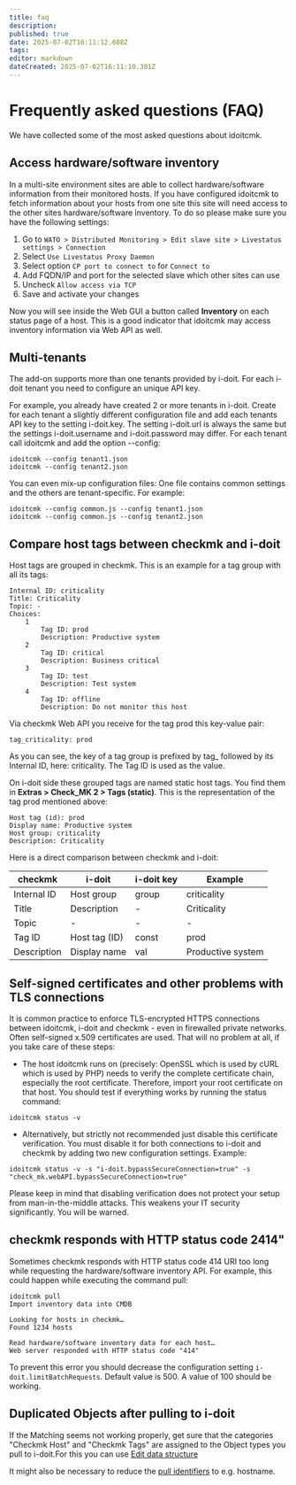 ```yaml
---
title: faq
description: 
published: true
date: 2025-07-02T16:11:12.608Z
tags: 
editor: markdown
dateCreated: 2025-07-02T16:11:10.301Z
---
```


# Frequently asked questions (FAQ)

We have collected some of the most asked questions about idoitcmk.

## Access hardware/software inventory

In a multi-site environment sites are able to collect hardware/software information from their monitored hosts. If you have configured idoitcmk to fetch information about your hosts from one site this site will need access to the other sites hardware/software inventory. To do so please make sure you have the following settings:

1. Go to `WATO > Distributed Monitoring > Edit slave site > Livestatus settings > Connection`
2. Select `Use Livestatus Proxy Daemon`
3. Select option `CP port to connect to` for `Connect to`
4. Add FQDN/IP and port for the selected slave which other sites can use
5. Uncheck `Allow access via TCP`
6. Save and activate your changes

Now you will see inside the Web GUI a button called **Inventory** on each status page of a host. This is a good indicator that idoitcmk may access inventory information via Web API as well.

## Multi-tenants

The add-on supports more than one tenants provided by i-doit. For each i-doit tenant you need to configure an unique API key.

For example, you already have created 2 or more tenants in i-doit. Create for each tenant a slightly different configuration file and add each tenants API key to the setting i-doit.key. The setting i-doit.url is always the same but the settings i-doit.username and i-doit.password may differ. For each tenant call idoitcmk and add the option --config:

```shell
idoitcmk --config tenant1.json
idoitcmk --config tenant2.json
```

You can even mix-up configuration files: One file contains common settings and the others are tenant-specific. For example:

```shell
idoitcmk --config common.js --config tenant1.json
idoitcmk --config common.js --config tenant2.json
```

## Compare host tags between checkmk and i-doit

Host tags are grouped in checkmk. This is an example for a tag group with all its tags:

```shell
Internal ID: criticality
Title: Criticality
Topic: -
Choices:
    1
        Tag ID: prod
        Description: Productive system
    2
        Tag ID: critical
        Description: Business critical
    3
        Tag ID: test
        Description: Test system
    4
        Tag ID: offline
        Description: Do not monitor this host
```

Via checkmk Web API you receive for the tag prod this key-value pair:

```shell
tag_criticality: prod
```

As you can see, the key of a tag group is prefixed by tag_ followed by its Internal ID, here: criticality. The Tag ID is used as the value.

On i-doit side these grouped tags are named static host tags. You find them in **Extras > Check_MK 2 > Tags (static)**. This is the representation of the tag prod mentioned above:

```shell
Host tag (id): prod
Display name: Productive system
Host group: criticality
Description: Criticality
```

Here is a direct comparison between checkmk and i-doit:

| checkmk     | i-doit        | i-doit key | Example           |
| ----------- | ------------- | ---------- | ----------------- |
| Internal ID | Host group    | group      | criticality       |
| Title       | Description   | -          | Criticality       |
| Topic       | -             | -          | -                 |
| Tag ID      | Host tag (ID) | const      | prod              |
| Description | Display name  | val        | Productive system |

## Self-signed certificates and other problems with TLS connections

It is common practice to enforce TLS-encrypted HTTPS connections between idoitcmk, i-doit and checkmk - even in firewalled private networks. Often self-signed x.509 certificates are used. That will no problem at all, if you take care of these steps:

-   The host idoitcmk runs on (precisely: OpenSSL which is used by cURL which is used by PHP) needs to verify the complete certificate chain, especially the root certificate. Therefore, import your root certificate on that host. You should test if everything works by running the status command:

```shell
idoitcmk status -v
```

-   Alternatively, but strictly not recommended just disable this certificate verification. You must disable it for both connections to i-doit and checkmk by adding two new configuration settings. Example:

```shell
idoitcmk status -v -s "i-doit.bypassSecureConnection=true" -s "check_mk.webAPI.bypassSecureConnection=true"
```

Please keep in mind that disabling verification does not protect your setup from man-in-the-middle attacks. This weakens your IT security significantly. You will be warned.

## checkmk responds with HTTP status code 2414"

Sometimes checkmk responds with HTTP status code 414 URI too long while requesting the hardware/software inventory API. For example, this could happen while executing the command pull:

```shell
idoitcmk pull
Import inventory data into CMDB

Looking for hosts in checkmk…
Found 1234 hosts

Read hardware/software inventory data for each host…
Web server responded with HTTP status code "414"
```

To prevent this error you should decrease the configuration setting `i-doit.limitBatchRequests`. Default value is 500. A value of 100 should be working.

## Duplicated Objects after pulling to i-doit

If the Matching seems not working properly, get sure that the categories "Checkmk Host" and "Checkmk Tags" are assigned to the Object types you pull to i-doit.For this you can use [Edit data structure](../../basics/assignment-of-categories-to-object-types.md)

It might also be necessary to reduce the [pull identifiers](./configuration.md) to e.g. hostname.
